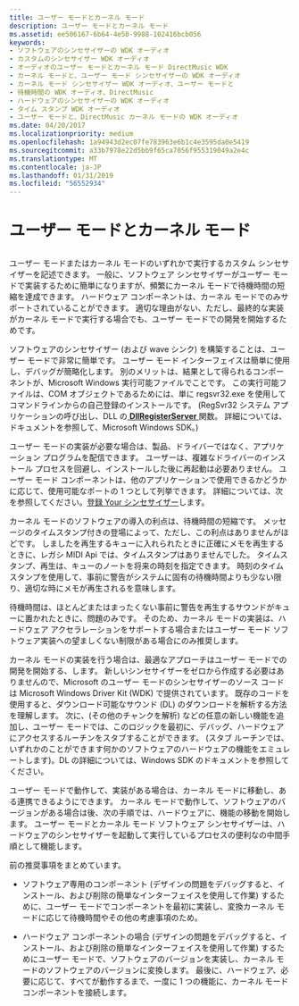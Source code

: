 ```yaml
---
title: ユーザー モードとカーネル モード
description: ユーザー モードとカーネル モード
ms.assetid: ee506167-6b64-4e50-9988-102416bcb056
keywords:
- ソフトウェアのシンセサイザーの WDK オーディオ
- カスタムのシンセサイザー WDK オーディオ
- オーディオのユーザー モードとカーネル モード DirectMusic WDK
- カーネル モードと、ユーザー モード シンセサイザーの WDK オーディオ
- カーネル モード シンセサイザー WDK オーディオ、ユーザー モードと
- 待機時間の WDK オーディオ、DirectMusic
- ハードウェアのシンセサイザーの WDK オーディオ
- タイム スタンプ WDK オーディオ
- ユーザー モードと、DirectMusic カーネル モードの WDK オーディオ
ms.date: 04/20/2017
ms.localizationpriority: medium
ms.openlocfilehash: 1a94943d2ec07fe783963e6b1c4e3595da0e5419
ms.sourcegitcommit: a33b7978e22d5bb9f65ca7056f955319049a2e4c
ms.translationtype: MT
ms.contentlocale: ja-JP
ms.lasthandoff: 01/31/2019
ms.locfileid: "56552934"
---
```

# <a name="user-mode-versus-kernel-mode"></a>ユーザー モードとカーネル モード


## <span id="user_mode_versus_kernel_mode"></span><span id="USER_MODE_VERSUS_KERNEL_MODE"></span>


ユーザー モードまたはカーネル モードのいずれかで実行するカスタム シンセサイザーを記述できます。 一般に、ソフトウェア シンセサイザーがユーザー モードで実装するために簡単になりますが、頻繁にカーネル モードで待機時間の短縮を達成できます。 ハードウェア コンポーネントは、カーネル モードでのみサポートされていることができます。 適切な理由がない、ただし、最終的な実装がカーネル モードで実行する場合でも、ユーザー モードでの開発を開始するためです。

ソフトウェアのシンセサイザー (および wave シンク) を構築することは、ユーザー モードで非常に簡単です。 ユーザー モード インターフェイスは簡単に使用し、デバッグが簡略化します。 別のメリットは、結果として得られるコンポーネントが、Microsoft Windows 実行可能ファイルでことです。 この実行可能ファイルは、COM オブジェクトであるためには、単に regsvr32.exe を使用してコマンドラインからの自己登録のインストールです。 (RegSvr32 システム アプリケーションの呼び出し、DLL の[ **DllRegisterServer** ](https://msdn.microsoft.com/library/windows/desktop/ms682162)関数。 詳細については、ドキュメントを参照して、Microsoft Windows SDK。)

ユーザー モードの実装が必要な場合は、製品、ドライバーではなく、アプリケーション プログラムを配信できます。 ユーザーは、複雑なドライバーのインストール プロセスを回避し、インストールした後に再起動は必要ありません。 ユーザー モード コンポーネントは、他のアプリケーションで使用できるかどうかに応じて、使用可能なポートの 1 つとして列挙できます。 詳細については、次を参照してください。[登録 Your シンセサイザー](registering-your-synthesizer.md)します。

カーネル モードのソフトウェアの導入の利点は、待機時間の短縮です。 メッセージのタイムスタンプ付きの登場によって、ただし、この利点はありませんがほどです。 しましたを再生するキューに入れられたときに正確にメモを再生するときに、レガシ MIDI Api では、タイムスタンプはありませんでした。 タイムスタンプ、再生は、キューのノートを将来の時刻を指定できます。 時刻のタイムスタンプを使用して、事前に警告がシステムに固有の待機時間よりも少ない限り、適切な時にメモが再生されるを意味します。

待機時間は、ほとんどまたはまったくない事前に警告を再生するサウンドがキューに置かれたときに、問題のみです。 そのため、カーネル モードの実装は、ハードウェア アクセラレーションをサポートする場合またはユーザー モード ソフトウェア実装への望ましくない制限がある場合にのみ推奨します。

カーネル モードの実装を行う場合は、最適なアプローチはユーザー モードでの開発を開始する、します。 新しいシンセサイザーをゼロから作成する必要はありませんので、Microsoft のユーザー モードのシンセサイザーのソース コードは Microsoft Windows Driver Kit (WDK) で提供されています。 既存のコードを使用すると、ダウンロード可能なサウンド (DL) のダウンロードを解析する方法を理解します。 次に、(その他のチャンクを解析) などの任意の新しい機能を追加し、ユーザー モードでは、このロジックを最初に、デバッグ、ハードウェアにアクセスするルーチンをスタブすることができます。 (スタブ ルーチンでは、いずれかのことができます何かのソフトウェアのハードウェアの機能をエミュレートします)。DL の詳細については、Windows SDK のドキュメントを参照してください。

ユーザー モードで動作して、実装がある場合は、カーネル モードに移動し、ある連携できるようにできます。 カーネル モードで動作して、ソフトウェアのバージョンがある場合は後、次の手順では、ハードウェアに、機能の移動を開始します。 ユーザー モードとカーネル モード ソフトウェア シンセサイザーは、ハードウェアのシンセサイザーを起動して実行しているプロセスの便利なの中間手順として機能します。

前の推奨事項をまとめています。

-   ソフトウェア専用のコンポーネント (デザインの問題をデバッグすると、インストール、および削除の簡単なインターフェイスを使用して作業) するために、ユーザー モードでコンポーネントを最初に実装し、変換カーネル モードに応じて待機時間やその他の考慮事項のため。

-   ハードウェア コンポーネントの場合 (デザインの問題をデバッグすると、インストール、および削除の簡単なインターフェイスを使用して作業) するためにユーザー モードで、ソフトウェアのバージョンを実装し、カーネル モードのソフトウェアのバージョンに変換します。 最後に、ハードウェア、必要に応じて、すべてが動作するまで、一度に 1 つの機能に、カーネル モード コンポーネントを接続します。

 

 




